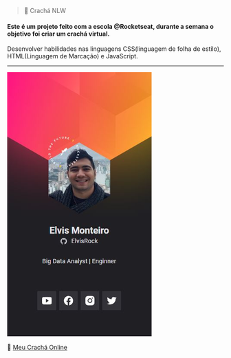 > 👔 Crachá NLW
#### Este é um projeto feito com a escola @**Rocketseat**, durante a semana o objetivo foi criar um crachá virtual.
Desenvolver habilidades nas linguagens CSS(linguagem de folha de estilo), HTML(Linguagem de Marcação) e JavaScript.


---------------------------------------------------------------------------------------------------
![](print-cracha.PNG)


👔 [Meu Crachá Online](https://numpy.org/](https://elvisrock.github.io/Cracha-Digital/)https://elvisrock.github.io/Cracha-Digital/)

